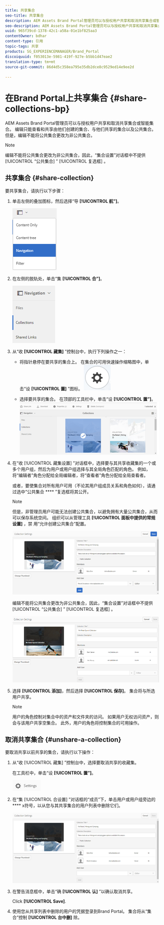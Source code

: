 ```yaml
---
title: 共享集合
seo-title: 共享集合
description: AEM Assets Brand Portal管理员可以与授权用户共享和取消共享集合或智能集合。 编辑只能查看和共享由他们创建的集合、与他们共享的集合以及公共集合。
seo-description: AEM Assets Brand Portal管理员可以与授权用户共享和取消共享集合或智能集合。 编辑只能查看和共享由他们创建的集合、与他们共享的集合以及公共集合。
uuid: 965f39cd-1378-42c1-a58a-01e1bf825aa3
contentOwner: bdhar
content-type: 引用
topic-tags: 共享
products: SG_EXPERIENCEMANAGER/Brand_Portal
discoiquuid: f053013e-5981-419f-927e-b5bb1d47eae2
translation-type: tm+mt
source-git-commit: 86d4d5c358ea795e35db2dce8c9529ed14e9ee2d

---
```



# 在Brand Portal上共享集合 {#share-collections-bp}

AEM Assets Brand Portal管理员可以与授权用户共享和取消共享集合或智能集合。 编辑只能查看和共享由他们创建的集合、与他们共享的集合以及公共集合。 但是，编辑不能将公共集合更改为非公共集合。

>[!NOTE]
>
>编辑不能将公共集合更改为非公共集合，因此，“集合设置”对话框中不提供 [!UICONTROL “公共集合] ” [!UICONTROL 复选框] 。

## 共享集合 {#share-collection}

要共享集合，请执行以下步骤：

1. 单击左侧的叠加图标，然后选择“导 **[!UICONTROL 航”]**。

   ![](assets/contenttree-1.png)

1. 在左侧的脱轨处，单击“集 **[!UICONTROL 合”]**。

   ![](assets/access_collections.png)

1. 从“收 **[!UICONTROL 藏集]** ”控制台中，执行下列操作之一：

   * 将指针悬停在要共享的集合上。 在集合的可用快速操作缩略图中，单击“设 **[!UICONTROL 置]** ”图标。
   ![](assets/settings_thumbnail.png)

   * 选择要共享的集合。 在顶部的工具栏中，单击“设 **[!UICONTROL 置”]**。
   ![](assets/collection-sharing.png)

1. 在“收 [!UICONTROL 藏集设置] ”对话框中，选择要与其共享收藏集的一个或多个用户组，然后为用户或用户组选择与其全局角色匹配的角色。 例如，将“编辑者”角色分配给全局编辑者，将“查看者”角色分配给全局查看者。

   或者，要使集合对所有用户可用（不论其用户组成员关系和角色如何），请通过选中“公共集合 **** ”复选框将其公开。

   >[!NOTE]
   >
   >但是，非管理员用户可能无法创建公共集合，以避免拥有大量公共集合，从而可以保存系统空间。 组织可以从管理工具 **[!UICONTROL 面板中提供的常规设置]** ，禁  用“允许创建公共集合”配置。

   ![](assets/collection_sharingadduser.png)

   编辑不能将公共集合更改为非公共集合，因此，“集合设置”对话框中不提供 [!UICONTROL “公共集合] ” [!UICONTROL 复选框] 。

   ![](assets/collection-setting-editor.png)

1. 选择 **[!UICONTROL 添加]**，然后选择 **[!UICONTROL 保存]**。 集合将与所选用户共享。

   >[!NOTE]
   >
   >用户的角色控制对集合中的资产和文件夹的访问。 如果用户无权访问资产，则会与该用户共享空集合。 此外，用户的角色将控制集合的可用操作。

## 取消共享集合 {#unshare-a-collection}

要取消共享以前共享的集合，请执行以下操作：

1. 从“收 [!UICONTROL 藏集] ”控制台中，选择要取消共享的收藏集。

   在工具栏中，单击“设 **[!UICONTROL 置”]**。

   ![](assets/collection_settings.png)

1. 在“集 [!UICONTROL 合设置] ”对话框的“成员”下，单击用户或用户组旁边的 **** x符号，以从您与其共享集合的用户列表中删除它们。

   ![](assets/unshare_collection.png)

1. 在警告消息框中，单击“确 **[!UICONTROL 认]** ”以确认取消共享。

   Click **[!UICONTROL Save]**.

1. 使用您从共享列表中删除的用户的凭据登录到Brand Portal。 集合将从“集合”控制 **[!UICONTROL 台中删]** 除。
